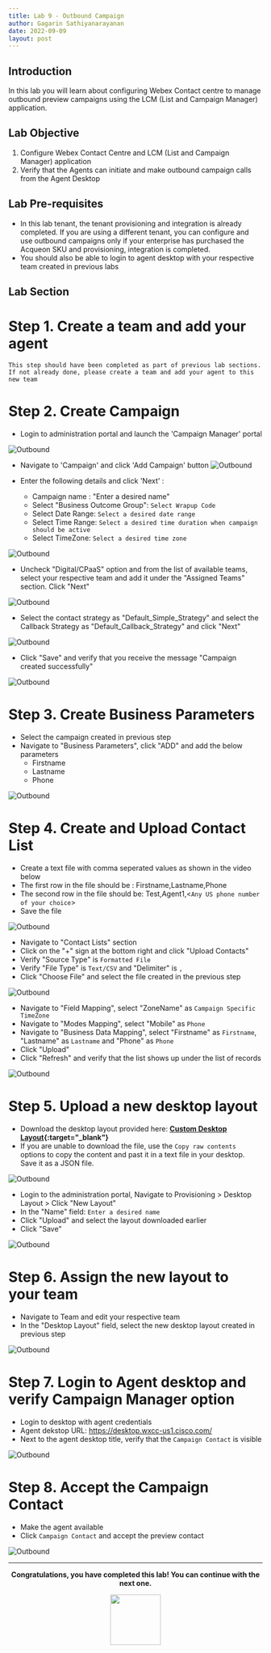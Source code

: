```yaml
---
title: Lab 9 - Outbound Campaign
author: Gagarin Sathiyanarayanan
date: 2022-09-09
layout: post
---
```


## Introduction
In this lab you will learn about configuring Webex Contact centre to manage outbound preview campaigns using the LCM (List and Campaign Manager) application.

## Lab Objective
1. Configure Webex Contact Centre and LCM (List and Campaign Manager) application
2. Verify that the Agents can initiate and make outbound campaign calls from the Agent Desktop

## Lab Pre-requisites
- In this lab tenant, the tenant provisioning and integration is already completed. If you are using a different tenant, you can configure and use outbound campaigns only if your enterprise has purchased the Acqueon SKU and provisioning, integration is completed. 
- You should also be able to login to agent desktop with your respective team created in previous labs


## Lab Section

# Step 1. Create a team and add your agent

`This step should have been completed as part of previous lab sections. If not already done, please create a team and add your agent to this new team`

# Step 2. Create Campaign

- Login to administration portal and launch the 'Campaign Manager' portal 

![Outbound](/assets/images/1_OB_1.gif)


- Navigate to 'Campaign' and click 'Add Campaign' button
![Outbound](/assets/images/1_OB_2.gif)


- Enter the following details and click 'Next' : 
  - Campaign name : "Enter a desired name"
  - Select "Business Outcome Group": `Select Wrapup Code`
  - Select Date Range: `Select a desired date range`
  - Select Time Range: `Select a desired time duration when campaign should be active`
  - Select TimeZone: `Select a desired time zone`


![Outbound](/assets/images/1_OB_3.gif)


- Uncheck "Digital/CPaaS" option and from the list of available teams, select your respective team and add it under the "Assigned Teams" section. Click "Next"   

![Outbound](/assets/images/1_OB_4.gif)


- Select the contact strategy as "Default_Simple_Strategy" and select the Callback Strategy as "Default_Callback_Strategy" and click "Next"

![Outbound](/assets/images/1_OB_5.gif)


- Click "Save" and verify that you receive the message "Campaign created successfully"

![Outbound](/assets/images/1_OB_6.gif)



# Step 3. Create Business Parameters
- Select the campaign created in previous step 
- Navigate to "Business Parameters", click "ADD" and add the below parameters
  - Firstname 
  - Lastname
  - Phone

![Outbound](/assets/images/1_OB_7.gif)


# Step 4. Create and Upload Contact List 

- Create a text file with comma seperated values as shown in the video below 
- The first row in the file should be : Firstname,Lastname,Phone
- The second row in the file should be: Test,Agent1,<`Any US phone number of your choice`>
- Save the file 

![Outbound](/assets/images/1_OB_8.gif)


- Navigate to "Contact Lists" section 
-  Click on the "+" sign at the bottom right and click "Upload Contacts"
-  Verify "Source Type" is `Formatted File`
-  Verify "File Type" is `Text/CSV` and "Delimiter" is `,`
-  Click "Choose File" and select the file created in the previous step

![Outbound](/assets/images/1_OB_9.gif)


- Navigate to "Field Mapping", select "ZoneName" as `Campaign Specific TimeZone`
- Navigate to "Modes Mapping", select "Mobile" as `Phone`
- Navigate to "Business Data Mapping", select "Firstname" as `Firstname`, "Lastname" as `Lastname` and "Phone" as `Phone`
- Click "Upload"
- Click "Refresh" and verify that the list shows up under the list of records

![Outbound](/assets/images/1_OB_10.gif)


# Step 5. Upload a new desktop layout

- Download the desktop layout provided here: **[Custom Desktop Layout](https://github.com/WebexCC/webexcc.github.io/blob/master/assets/Acqueon_Desktop_Layout.json){:target="\_blank"}**
- If you are unable to download the file, use the `Copy raw contents` options to copy the content and past it in a text file in your desktop. Save it as a JSON file. 

![Outbound](/assets/images/1_OB_15.png)


- Login to the administration portal, Navigate to Provisioning > Desktop Layout > Click "New Layout"
- In the "Name" field: `Enter a desired name`
- Click "Upload" and select the layout downloaded earlier
- Click "Save"

![Outbound](/assets/images/1_OB_11.gif)


# Step 6. Assign the new layout to your team

- Navigate to Team and edit your respective team 
- In the "Desktop Layout" field, select the new desktop layout created in previous step

![Outbound](/assets/images/1_OB_12.gif)


# Step 7. Login to Agent desktop and verify Campaign Manager option 

- Login to desktop with agent credentials
- Agent dekstop URL: https://desktop.wxcc-us1.cisco.com/
- Next to the agent desktop title, verify that the `Campaign Contact` is visible 

![Outbound](/assets/images/1_OB_13.gif)


# Step 8. Accept the Campaign Contact

- Make the agent available 
- Click `Campaign Contact` and accept the preview contact 

![Outbound](/assets/images/1_OB_14.gif)



---
<p style="text-align:center"><strong>Congratulations, you have completed this lab! You can continue with the next one.</strong></p>
		
<p style="text-align:center;"><img src="/assets/gitbook/images/webex.png" width="100"></p>	
